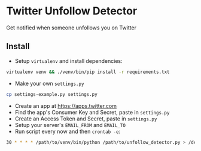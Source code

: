 # Twitter Unfollow Detector

Get notified when someone unfollows you on Twitter

## Install

* Setup `virtualenv` and install dependencies:

```bash
virtualenv venv && ./venv/bin/pip install -r requirements.txt
```

* Make your own `settings.py`

```bash
cp settings-example.py settings.py
```

* Create an app at https://apps.twitter.com
* Find the app's Consumer Key and Secret, paste in `settings.py`
* Create an Access Token and Secret, paste in `settings.py`
* Setup your server's `EMAIL_FROM` and `EMAIL_TO`
* Run script every now and then `crontab -e`:

```bash
30 * * * * /path/to/venv/bin/python /path/to/unfollow_detector.py > /dev/null 2>&1
```


